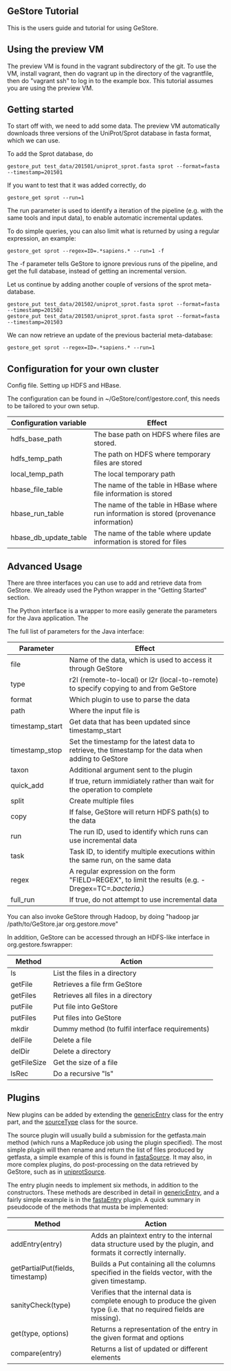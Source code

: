 GeStore Tutorial
-------------------

This is the users guide and tutorial for using GeStore.

Using the preview VM
--------------------

The preview VM is found in the vagrant subdirectory of the git.
To use the VM, install vagrant, then do vagrant up in the directory of the vagrantfile, then do "vagrant ssh" to log in to the example box. This tutorial assumes you are using the preview VM.

Getting started
---------------

To start off with, we need to add some data. The preview VM automatically downloads three versions of the UniProt/Sprot database in fasta format, which we can use.

To add the Sprot database, do 

```
gestore_put test_data/201501/uniprot_sprot.fasta sprot --format=fasta --timestamp=201501
```

If you want to test that it was added correctly, do 

```
gestore_get sprot --run=1
```

The run parameter is used to identify a iteration of the pipeline (e.g. with the same tools and input data), to enable automatic incremental updates.

To do simple queries, you can also limit what is returned by using a regular expression, an example:

```
gestore_get sprot --regex=ID=.*sapiens.* --run=1 -f
```

The -f parameter tells GeStore to ignore previous runs of the pipeline, and get the full database, instead of getting an incremental version.

Let us continue by adding another couple of versions of the sprot meta-database.

```
gestore_put test_data/201502/uniprot_sprot.fasta sprot --format=fasta --timestamp=201502
gestore_put test_data/201503/uniprot_sprot.fasta sprot --format=fasta --timestamp=201503
```

We can now retrieve an update of the previous bacterial meta-database:

```
gestore_get sprot --regex=ID=.*sapiens.* --run=1
```


Configuration for your own cluster
----------------------------------

Config file.
Setting up HDFS and HBase.

The configuration can be found in ~/GeStore/conf/gestore.conf, this needs to be tailored to your own setup.

Configuration variable | Effect
-----------------------| ------
hdfs_base_path | The base path on HDFS where files are stored.
hdfs_temp_path | The path on HDFS where temporary files are stored
local_temp_path | The local temporary path
hbase_file_table | The name of the table in HBase where file information is stored
hbase_run_table | The name of the table in HBase where run information is stored (provenance information)
hbase_db_update_table | The name of the table where update information is stored for files

Advanced Usage
---------------

There are three interfaces you can use to add and retrieve data from GeStore. We already used the Python wrapper in the "Getting Started" section.

The Python interface is a wrapper to more easily generate the parameters for the Java application. The 

The full list of parameters for the Java interface:

Parameter 	| Effect
----------	|-------
file		| Name of the data, which is used to access it through GeStore
type		| r2l (remote-to-local) or l2r (local-to-remote) to specify copying to and from GeStore
format		| Which plugin to use to parse the data
path		| Where the input file is
timestamp_start | Get data that has been updated since timestamp_start
timestamp_stop | Set the timestamp for the latest data to retrieve, the timestamp for the data when adding to GeStore
taxon		| Additional argument sent to the plugin
quick_add	| If true, return immidiately rather than wait for the operation to complete
split		| Create multiple files
copy		| If false, GeStore will return HDFS path(s) to the data
run			| The run ID, used to identify which runs can use incremental data
task		| Task ID, to identify multiple executions within the same run, on the same data
regex		| A regular expression on the form "FIELD=REGEX", to limit the results (e.g. -Dregex=TC=*.bacteria*.)
full_run	| If true, do not attempt to use incremental data

You can also invoke GeStore through Hadoop, by doing "hadoop jar /path/to/GeStore.jar org.gestore.move"

In addition, GeStore can be accessed through an HDFS-like interface in org.gestore.fswrapper:

Method | Action
-------|-------
ls			|	List the files in a directory
getFile		|	Retrieves a file frm GeStore
getFiles	|	Retrieves all files in a directory
putFile		|	Put file into GeStore
putFiles	|	Put files into GeStore
mkdir		|	Dummy method (to fulfil interface requirements)
delFile		|	Delete a file
delDir		|	Delete a directory
getFileSize	|	Get the size of a file
lsRec		|	Do a recursive "ls"

Plugins
-------

New plugins can be added by extending the [genericEntry](src/main/java/org/gestore/plugin/entry/genericEntry.java) class for the entry part, and the [sourceType](src/main/java/org/gestore/plugin/source/sourceType.java) class for the source.

The source plugin will usually build a submission for the getfasta.main method (which runs a MapReduce job using the plugin specified). The most simple plugin will then rename and return the list of files produced by getfasta, a simple example of this is found in [fastaSource](src/main/java/org/gestore/plugin/source/fastaSource.java). It may also, in more complex plugins, do post-processing on the data retrieved by GeStore, such as in [uniprotSource](src/main/java/org/gestore/plugin/source/uniprotSource.java).

The entry plugin needs to implement six methods, in addition to the constructors. These methods are described in detail in [genericEntry](src/main/java/org/gestore/plugin/entry/genericEntry.java), and a fairly simple example is in the [fastaEntry](src/main/java/org/gestore/plugin/entry/fastaEntry.java) plugin. A quick summary in pseudocode of the methods that musta be implemented:

Method | Action
-------|--------
addEntry(entry) |  Adds an plaintext entry to the internal data structure used by the plugin, and formats it correctly internally.
getPartialPut(fields, timestamp) | Builds a Put containing all the columns specified in the fields vector, with the given timestamp.
sanityCheck(type) | Verifies that the internal data is complete enough to produce the given type (i.e. that no required fields are missing).
get(type, options) | Returns a representation of the entry in the given format and options
compare(entry) | Returns a list of updated or different elements
